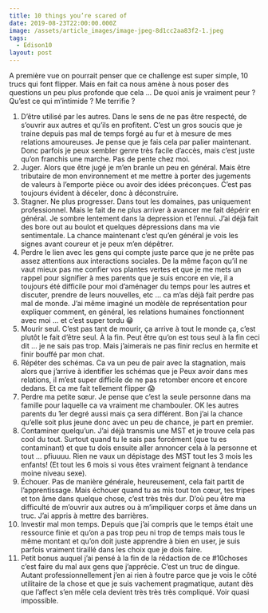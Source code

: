 ```yaml
---
title: 10 things you’re scared of
date: 2019-08-23T22:00:00.000Z
image: /assets/article_images/image-jpeg-8d1cc2aa83f2-1.jpeg
tags:
  - Edison10
layout: post
---
```

A première vue on pourrait penser que ce challenge est super simple, 10 trucs qui font flipper. Mais en fait ca nous amène à nous poser des questions un peu plus profonde que cela ... De quoi anis je vraiment peur ? Qu’est ce qui m’intimide ? Me terrifie ?

1. D’être utilisé par les autres. Dans le sens de ne pas être respecté, de s’ouvrir aux autres et qu’ils en profitent. C’est un gros soucis que je traine depuis pas mal de temps forgé au fur et à mesure de mes relations amoureuses. Je pense que je fais cela par palier maintenant. Donc parfois je peux sembler genre très facile d’accès, mais c’est juste qu’on franchis une marche. Pas de pente chez moi. 
2. Juger. Alors que être jugé je m’en branle un peu en général. Mais être tributaire de mon environnement et me mettre à porter des jugements de valeurs à l’emporte pièce ou avoir des idées préconçues. C’est pas toujours évident à déceler, donc à déconstruire.
3. Stagner. Ne plus progresser. Dans tout les domaines, pas uniquement professionnel. Mais le fait de ne plus arriver à avancer me fait dépérir en général. Je sombre lentement dans la depression et l’ennui. J’ai déjà fait des bore out au boulot et quelques dépressions dans ma vie sentimentale. La chance maintenant c’est qu’en général je vois les signes avant coureur et je peux m’en dépêtrer.
4. Perdre le lien avec les gens qui compte juste parce que je ne prête pas assez attentions aux interactions sociales. De la même façon qu’il ne vaut mieux pas me confier vos plantes vertes et que je me mets un rappel pour signifier à mes parents que je suis encore en vie, il a toujours été difficile pour moi d’aménager du temps pour les autres et discuter, prendre de leurs nouvelles, etc ... ca m’as déjà fait perdre pas mal de monde. J’ai même imaginé un modèle de représentation pour expliquer comment, en général, les relations humaines fonctionnent avec moi ... et c’est super tordu 😁 
5. Mourir seul. C’est pas tant de mourir, ça arrive à tout le monde ça, c’est plutôt le fait d’être seul. À la fin. Peut être qu’on est tous seul à la fin ceci dit ... je ne sais pas trop. Mais j’aimerais ne pas finir reclus en hermite et finir bouffé par mon chat. 
6. Répéter des schémas. Ca va un peu de pair avec la stagnation, mais alors que j’arrive à identifier les schémas que je Peux avoir dans mes relations, il m’est super difficile de ne pas retomber encore et encore dedans. Et ca me fait tellement flipper 😱
7. Perdre ma petite sœur. Je pense que c’est la seule personne dans ma famille pour laquelle ca va vraiment me chambouler. OK les autres parents du 1er degré aussi mais ça sera différent. Bon j’ai la chance qu’elle soit plus jeune donc avec un peu de chance, je part en premier. 
8. Contaminer quelqu’un. J’ai déjà transmis une MST et je trouve cela pas cool du tout. Surtout quand tu le sais pas forcément (que tu es contaminant) et que tu dois ensuite aller annoncer cela à la personne et tout ... pfiuuuu. Rien ne vaux un dépistage des MST tout les 3 mois les enfants! (Et tout les 6 mois si vous êtes vraiment feignant à tendance moine niveau sexe). 
9. Échouer. Pas de manière générale, heureusement, cela fait partit de l’apprentissage. Mais échouer quand tu as mis tout ton cœur, tes tripes et ton âme dans quelque chose, c’est très très dur. D’où peu être ma difficulté de m’ouvrir aux autres ou à m’impiliquer corps et âme dans un truc. J’ai appris à mettre des barrières.
10. Investir mal mon temps. Depuis que j’ai compris que le temps était une ressource finie et qu’on a pas trop peu ni trop de temps mais tous le même montant et qu’on doit juste apprendre à bien en user, je suis parfois vraiment tiraillé dans les choix que je dois faire.
11. Petit bonus auquel j’ai pensé à la fin de la rédaction de ce #10choses c’est faire du mal aux gens que j’apprécie. C’est un truc de dingue. Autant professionnellement j’en ai rien à foutre parce que je vois le côté utilitaire de la chose et que je suis vachement pragmatique, autant dès que l’affect s’en mêle cela devient très très très compliqué. Voir quasi impossible.
